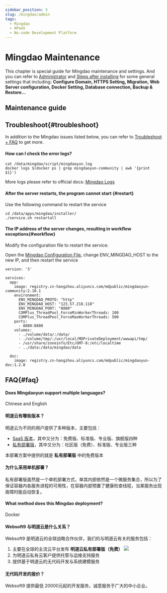 ```yaml
---
sidebar_position: 3
slug: /mingdao/admin
tags:
  - Mingdao
  - APaaS
  - No-code Development Platform
---
```


# Mingdao Maintenance

This chapter is special guide for Mingdao maintenance and settings. And you can refer to [Administrator](../administrator) and [Steps after installing](../install/setup) for some general settings that including: **Configure Domain, HTTPS Setting, Migration, Web Server configuration, Docker Setting, Database connection, Backup & Restore...**  

## Maintenance guide


## Troubleshoot{#troubleshoot}

In addition to the Mingdao issues listed below, you can refer to [Troubleshoot + FAQ](../troubleshoot) to get more.  

#### How can I check the error logs?

```
cat /data/mingdao/script/mingdaoyun.log
docker logs $(docker ps | grep mingdaoyun-community | awk '{print $1}')
```

More logs please refer to official docs: [Mingdao Logs](https://docs.pd.mingdao.com/deployment/docker-compose/command.html#日志)

#### After the server restarts, the program cannot start {#restart}

Use the following command to restart the service

```
cd /data/apps/mingdao/installer/
./service.sh restartall

```
#### The IP address of the server changes, resulting in workflow exceptions{#workflow}

Modify the configuration file to restart the service:   

Open the [Mingdao Configuration File](../mingdao#path), change ENV_MINGDAO_HOST to the new IP, and then restart the service  

```
version: '3'

services:
  app:
    image: registry.cn-hangzhou.aliyuncs.com/mdpublic/mingdaoyun-community:2.10.1
    environment:
      ENV_MINGDAO_PROTO: "http"
      ENV_MINGDAO_HOST: "123.57.218.118"  
      ENV_MINGDAO_PORT: "8880"
      COMPlus_ThreadPool_ForceMinWorkerThreads: 100
      COMPlus_ThreadPool_ForceMaxWorkerThreads: 500
    ports:
      - 8880:8880
    volumes:
      - ./volume/data/:/data/
      - ./volume/tmp/:/usr/local/MDPrivateDeployment/wwwapi/tmp/
      - /usr/share/zoneinfo/Etc/GMT-8:/etc/localtime
      - ../data:/data/mingdao/data

  doc:
    image: registry.cn-hangzhou.aliyuncs.com/mdpublic/mingdaoyun-doc:1.2.0
```


## FAQ{#faq}

#### Does Mingdaoyun support multiple languages?

Chinese and English

#### 明道云有哪些版本？

明道云为不同的用户提供了多种版本，主要包括：

* [SaaS 版本](https://www.mingdao.com/price)，其中又分为：免费版、标准版、专业版、旗舰版四种
* [私有部署版](https://www.mingdao.com/pd)，其中又分为：社区版（免费）、标准版、专业版三种

本部署方案中提供的就是 **私有部署版** 中的免费版本

#### 为什么采用单机部署？

私有部署版虽然是一个单机部署方式，单其内部依然是一个微服务集合，所以为了保证容器内各服务进程的可用性，在容器内部预置了健康检查线程，当某服务出现故障时能自动恢复。

#### What method does this Mingdao deployment?

Docker

#### Websoft9 与明道云是什么关系？

Websoft9 是明道云的全球战略合作伙伴，我们的与明道云有关的服务包括：

1. 主要在全球的主流云平台发布 **明道云私有部署版（免费）** 
   ![](https://libs.websoft9.com/Websoft9/DocsPicture/zh/mingdao/shouquanshu.jpg)
2. 为明道云私有云客户提供托管与运维支持服务
3. 提供基于明道云的无代码开发与系统建模服务

#### 无代码开发的报价？

Websoft9 提供最低 20000元起的开发服务，诚意服务于广大的中小企业。  